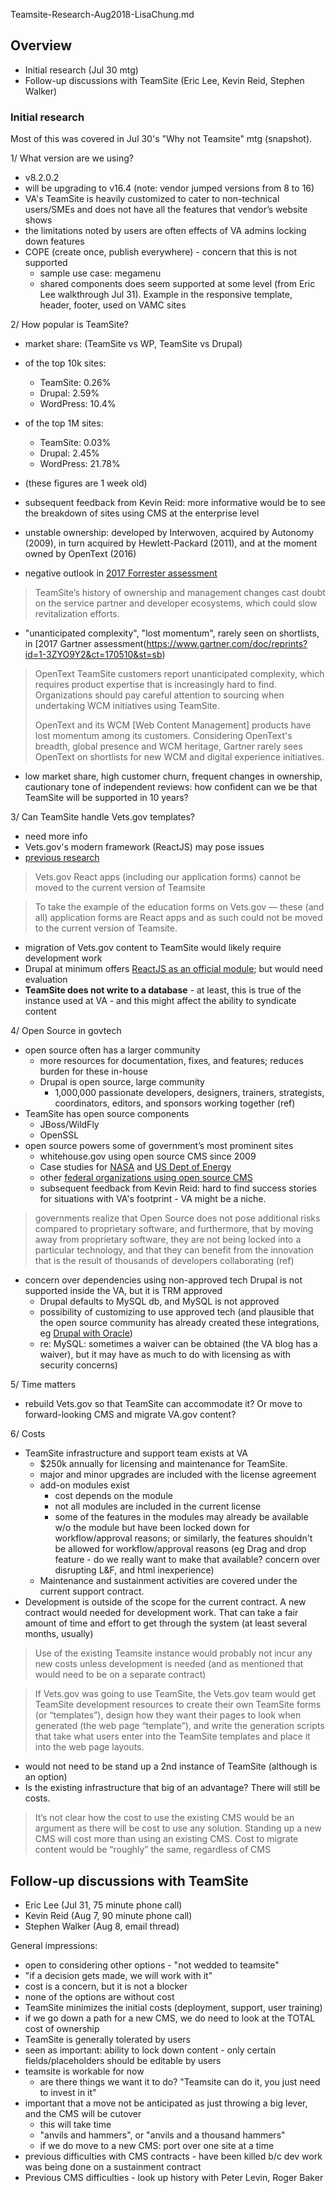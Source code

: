 Teamsite-Research-Aug2018-LisaChung.md

## Overview

- Initial research (Jul 30 mtg)
- Follow-up discussions with TeamSite (Eric Lee, Kevin Reid, Stephen Walker)

### Initial research

Most of this was covered in Jul 30's "Why not Teamsite" mtg (snapshot).

1/ What version are we using?  
- v8.2.0.2
- will be upgrading to v16.4 (note: vendor jumped versions from 8 to 16)
- VA's TeamSite is heavily customized to cater to non-technical users/SMEs and does not have all the features that vendor’s website shows
- the limitations noted by users are often effects of VA admins locking down features
- COPE (create once, publish everywhere) - concern that this is not supported  
    * sample use case: megamenu   
    * shared components does seem supported at some level (from Eric Lee walkthrough Jul 31). Example in the responsive template, header, footer, used on VAMC sites

2/ How popular is TeamSite?
- market share: (TeamSite vs WP, TeamSite vs Drupal)  
- of the top 10k sites:  
  * TeamSite: 0.26%  
  * Drupal: 2.59%  
  * WordPress: 10.4%

- of the top 1M sites:  
  * TeamSite: 0.03%  
  * Drupal: 2.45%  
  * WordPress: 21.78%  

- (these figures are 1 week old)
- subsequent feedback from Kevin Reid: more informative would be to see the breakdown of sites using CMS at the enterprise level
- unstable ownership: developed by Interwoven, acquired by Autonomy (2009), in turn acquired by Hewlett-Packard (2011), and at the moment owned by OpenText (2016)
- negative outlook in [2017 Forrester assessment](http://go.bloomreach.com/rs/243-XLW-551/images/forrester-wave-web-content-management.pdf?tar=0&int=0&prd=none)
> TeamSite’s history of ownership and management changes cast doubt on the service partner and developer ecosystems, which could slow revitalization efforts.

- "unanticipated complexity", "lost momentum", rarely seen on shortlists, in [2017 Gartner assessment(https://www.gartner.com/doc/reprints?id=1-3ZYO9Y2&ct=170510&st=sb)
> OpenText TeamSite customers report unanticipated complexity, which requires product expertise that is increasingly hard to find. Organizations should pay careful attention to sourcing when undertaking WCM initiatives using TeamSite.  
>
> OpenText and its WCM [Web Content Management] products have lost momentum among its customers. Considering OpenText's breadth, global presence and WCM heritage, Gartner rarely sees OpenText on shortlists for new WCM and digital experience initiatives.

- low market share, high customer churn, frequent changes in ownership, cautionary tone of independent reviews: how confident can we be that TeamSite will be supported in 10 years?

3/ Can TeamSite handle Vets.gov templates?
- need more info  
- Vets.gov's modern framework (ReactJS) may pose issues
- [previous research](https://github.com/department-of-veterans-affairs/va.gov-team/blob/master/CMS%20%26%20Teamsite%20research.md)

> Vets.gov React apps (including our application forms) cannot be moved to the current version of Teamsite

> To take the example of the education forms on Vets.gov — these (and all) application forms are React apps and as such could not be moved to the current version of Teamsite.

 - migration of Vets.gov content to TeamSite would likely require development work
 - Drupal at minimum offers [ReactJS as an official module](https://www.drupal.org/project/react); but would need evaluation
 - **TeamSite does not write to a database** - at least, this is true of the instance used at VA - and this might affect the ability to syndicate content

4/ Open Source in govtech
* open source often has a larger community  
  * more resources for documentation, fixes, and features; reduces burden for these in-house  
  * Drupal is open source, large community  
    * 1,000,000 passionate developers, designers, trainers, strategists, coordinators, editors, and sponsors working together (ref)
* TeamSite has open source components
  * JBoss/WildFly
  * OpenSSL
* open source powers some of government’s most prominent sites
    * whitehouse.gov using open source CMS since 2009
    * Case studies for [NASA](https://www.drupal.org/case-study/nasagov) and [US Dept of Energy](https://www.drupal.org/case-study/us-department-of-energy)
    * other [federal organizations using open source CMS](http://www.govtech.com/policy-management/Why-Big-Sites-Run-Drupal.html)
    * subsequent feedback from Kevin Reid: hard to find success stories for situations with VA's footprint - VA might be a niche.
> governments realize that Open Source does not pose additional risks compared to proprietary software, and furthermore, that by moving away from proprietary software, they are not being locked into a particular technology, and that they can benefit from the innovation that is the result of thousands of developers collaborating (ref)

* concern over dependencies using non-approved tech
Drupal is not supported inside the VA, but it is TRM approved  
  * Drupal defaults to MySQL db, and MySQL is not approved  
  * possibility of customizing to use approved tech (and plausible that the open source community has already created these integrations, eg [Drupal with Oracle](https://www.drupal.org/case-study/drupal-8-oracle-driver))
  * re: MySQL: sometimes a waiver can be obtained (the VA blog has a waiver), but it may have as much to do with licensing as with security concerns)

5/ Time matters  
* rebuild Vets.gov so that TeamSite can accommodate it? Or move to forward-looking CMS and migrate VA.gov content?

6/ Costs
* TeamSite infrastructure and support team exists at VA
  * $250k annually for licensing and maintenance for TeamSite.
  * major and minor upgrades are included with the license agreement
  * add-on modules exist
    * cost depends on the module
    * not all modules are included in the current license
    * some of the features in the modules may already be available w/o the module but have been locked down for workflow/approval reasons; or similarly, the features shouldn't be allowed for workflow/approval reasons (eg Drag and drop feature - do we really want to make that available? concern over disrupting L&F, and html inexperience)
  * Maintenance and sustainment activities are covered under the current support contract.
* Development is outside of the scope for the current contract. A new contract would needed for development work. That can take a fair amount of time and effort to get through the system (at least several months, usually)
> Use of the existing Teamsite instance would probably not incur any new costs unless development is needed (and as mentioned that would need to be on a separate contract)

> If Vets.gov was going to use TeamSite, the Vets.gov team would get TeamSite development resources to create their own TeamSite forms (or “templates”), design how they want their pages to look when generated (the web page “template”), and write the generation scripts that take what users enter into the TeamSite templates and place it into the web page layouts.

* would not need to be stand up a 2nd instance of TeamSite (although is an option)
* Is the existing infrastructure that big of an advantage? There will still be costs.

>It’s not clear how the cost to use the existing CMS would be an argument as there will be cost to use any solution. Standing up a new CMS will cost more than using an existing CMS. Cost to migrate content would be “roughly” the same, regardless of CMS

## Follow-up discussions with TeamSite
* Eric Lee (Jul 31, 75 minute phone call)
* Kevin Reid (Aug 7, 90 minute phone call)
* Stephen Walker (Aug 8, email thread)

General impressions:

* open to considering other options - "not wedded to teamsite"
* "if a decision gets made, we will work with it"
* cost is a concern, but it is not a blocker
* none of the options are without cost
* TeamSite minimizes the initial costs (deployment, support, user training)
* if we go down a path for a new CMS, we do need to look at the TOTAL cost of ownership
* TeamSite is generally tolerated by users
* seen as important: ability to lock down content - only certain fields/placeholders should be editable by users
* teamsite is workable for now
  * are there things we want it to do? "Teamsite can do it, you just need to invest in it"
* important that a move not be anticipated as just throwing a big lever, and the CMS will be cutover
  * this will take time
  * "anvils and hammers", or "anvils and a thousand hammers"
  * if we do move to a new CMS: port over one site at a time
* previous difficulties with CMS contracts - have been killed b/c dev work was being done on a sustainment contract
* Previous CMS difficulties - look up history with Peter Levin, Roger Baker
